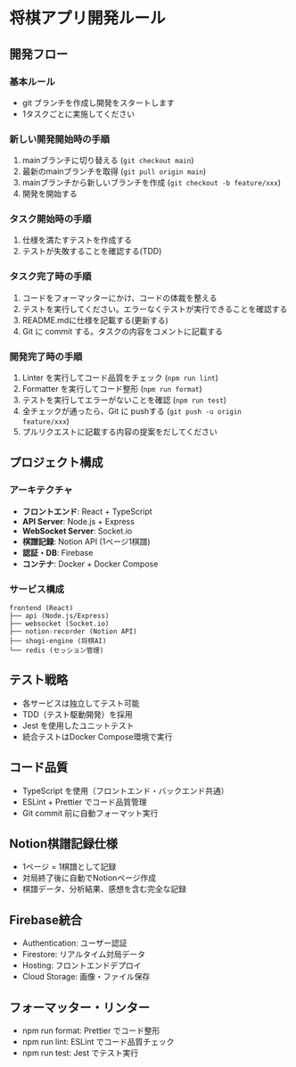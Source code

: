 # 将棋アプリ開発ルール

## 開発フロー

### 基本ルール

- git ブランチを作成し開発をスタートします
- 1タスクごとに実施してください

### 新しい開発開始時の手順

1. mainブランチに切り替える (`git checkout main`)
2. 最新のmainブランチを取得 (`git pull origin main`)
3. mainブランチから新しいブランチを作成 (`git checkout -b feature/xxx`)
4. 開発を開始する

### タスク開始時の手順

1. 仕様を満たすテストを作成する
2. テストが失敗することを確認する(TDD)

### タスク完了時の手順

1. コードをフォーマッターにかけ、コードの体裁を整える
2. テストを実行してください。エラーなくテストが実行できることを確認する
3. README.mdに仕様を記載する(更新する)
4. Git に commit する。タスクの内容をコメントに記載する

### 開発完了時の手順

1. Linter を実行してコード品質をチェック (`npm run lint`)
2. Formatter を実行してコード整形 (`npm run format`)
3. テストを実行してエラーがないことを確認 (`npm run test`)
4. 全チェックが通ったら、Git に pushする (`git push -u origin feature/xxx`)
5. プルリクエストに記載する内容の提案をだしてください

## プロジェクト構成

### アーキテクチャ

- **フロントエンド**: React + TypeScript
- **API Server**: Node.js + Express
- **WebSocket Server**: Socket.io
- **棋譜記録**: Notion API (1ページ1棋譜)
- **認証・DB**: Firebase
- **コンテナ**: Docker + Docker Compose

### サービス構成

```
frontend (React)
├── api (Node.js/Express)
├── websocket (Socket.io)
├── notion-recorder (Notion API)
├── shogi-engine (将棋AI)
└── redis (セッション管理)
```

## テスト戦略

- 各サービスは独立してテスト可能
- TDD（テスト駆動開発）を採用
- Jest を使用したユニットテスト
- 統合テストはDocker Compose環境で実行

## コード品質

- TypeScript を使用（フロントエンド・バックエンド共通）
- ESLint + Prettier でコード品質管理
- Git commit 前に自動フォーマット実行

## Notion棋譜記録仕様

- 1ページ = 1棋譜として記録
- 対局終了後に自動でNotionページ作成
- 棋譜データ、分析結果、感想を含む完全な記録

## Firebase統合

- Authentication: ユーザー認証
- Firestore: リアルタイム対局データ
- Hosting: フロントエンドデプロイ
- Cloud Storage: 画像・ファイル保存

## フォーマッター・リンター

- npm run format: Prettier でコード整形
- npm run lint: ESLint でコード品質チェック
- npm run test: Jest でテスト実行
